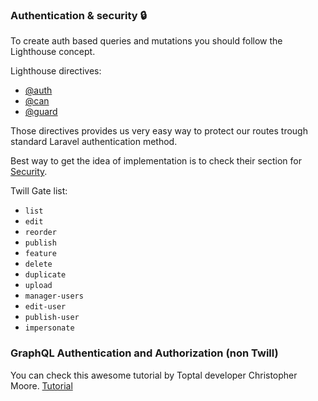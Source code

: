 ### Authentication & security :lock:

To create auth based queries and mutations you should follow the Lighthouse concept.

Lighthouse directives:
*   [@auth](https://lighthouse-php.com/master/api-reference/directives.html#auth)
*   [@can](https://lighthouse-php.com/master/api-reference/directives.html#can)
*   [@guard](https://lighthouse-php.com/master/api-reference/directives.html#guard)

Those directives provides us very easy way to protect our routes trough standard Laravel authentication method.


Best way to get the idea of implementation is to check their section for [Security](https://lighthouse-php.com/master/security/authentication.html).

Twill Gate list:
*   `list`
*   `edit`
*   `reorder`
*   `publish`
*   `feature`
*   `delete`
*   `duplicate`
*   `upload`
*   `manager-users`
*   `edit-user`
*   `publish-user`
*   `impersonate`

### GraphQL Authentication and Authorization (non Twill)

You can check this awesome tutorial by Toptal developer Christopher Moore.
[Tutorial](https://www.toptal.com/graphql/laravel-graphql-server-tutorial)